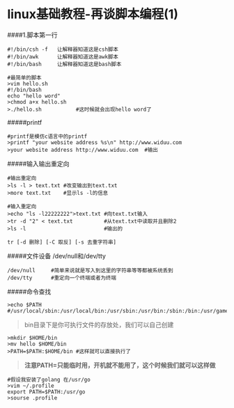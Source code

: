 linux基础教程-再谈脚本编程(1)
===

####1.脚本第一行

	#!/bin/csh -f   让解释器知道这是csh脚本
	#!/bin/awk		让解释器知道这是awk脚本
	#!/bin/bash		让解释器知道这是bash脚本

	#最简单的脚本
	>vim hello.sh
	#!/bin/bash
	echo "hello word"
	>chmod a+x hello.sh
	>./hello.sh           #这时候就会出现hello word了
	
#####printf
	
	#printf是模仿c语言中的printf
	>printf "your website address %s\n" http://www.widuu.com
	>your website address http://www.widuu.com  #输出

#####输入输出重定向

	#输出重定向
	>ls -l > text.txt #改变输出到text.txt
	>more text.txt    #显示ls -l的信息

	#输入重定向
	>echo "ls -l22222222">text.txt #向text.txt输入
	>tr -d "2" < text.txt          #从text.txt中读取并且删除2
	>ls -l                         #输出的

	tr [-d 删除] [-C 取反] [-s 去重字符串]

#####文件设备 /dev/null和/dev/tty

	/dev/null     #简单来说就是写入到这里的字符串等等都被系统丢到
	/dev/tty      #重定向一个终端或者为终端

#####命令查找

	>echo $PATH
	#/usr/local/sbin:/usr/local/bin:/usr/sbin:/usr/bin:/sbin:/bin:/usr/games

>bin目录下是你可执行文件的存放处，我们可以自己创建

	>mkdir $HOME/bin
	>mv hello $HOME/bin
	>PATH=$PATH:$HOME/bin #这样就可以直接执行了
	
>**注意PATH=只能临时用，开机就不能用了，这个时候我们就可以这样做**

	#假设我安装了golang 在/usr/go
	>vim ~/.profile
	export PATH=$PATH:/usr/go
	>sourse .profile
	

